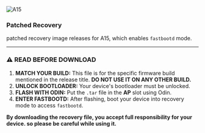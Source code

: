 ![A15](https://i0.wp.com/www.gracedigital.pk/wp-content/uploads/2024/10/Samsung-Galaxy-A15-3.png)

### Patched Recovery

patched recovery image releases for A15, which enables `fastbootd` mode.

---

### ⚠️ **READ BEFORE DOWNLOAD**

1.  **MATCH YOUR BUILD:** This file is for the specific firmware build mentioned in the release title. **DO NOT USE IT ON ANY OTHER BUILD.**
2.  **UNLOCK BOOTLOADER:** Your device's bootloader must be unlocked.
3.  **FLASH WITH ODIN:** Put the `.tar` file in the **AP** slot using Odin.
4.  **ENTER FASTBOOTD:** After flashing, boot your device into recovery mode to access `fastbootd`.

**By downloading the recovery file, you accept full responsibility for your device. so please be careful while using it.**
